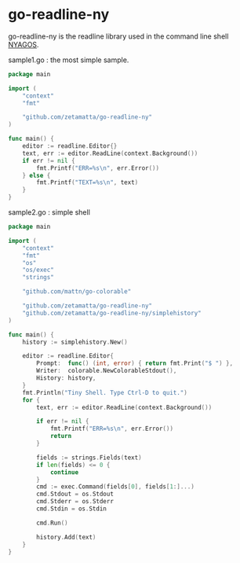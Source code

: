 go-readline-ny
==============

go-readline-ny is the readline library used in the command line shell [NYAGOS](https://github.com/zetamatta/nyagos).

sample1.go : the most simple sample.

```go
package main

import (
    "context"
    "fmt"

    "github.com/zetamatta/go-readline-ny"
)

func main() {
    editor := readline.Editor{}
    text, err := editor.ReadLine(context.Background())
    if err != nil {
        fmt.Printf("ERR=%s\n", err.Error())
    } else {
        fmt.Printf("TEXT=%s\n", text)
    }
}
```

sample2.go : simple shell

```go
package main

import (
	"context"
	"fmt"
	"os"
	"os/exec"
	"strings"

	"github.com/mattn/go-colorable"

	"github.com/zetamatta/go-readline-ny"
	"github.com/zetamatta/go-readline-ny/simplehistory"
)

func main() {
	history := simplehistory.New()

	editor := readline.Editor{
		Prompt:  func() (int, error) { return fmt.Print("$ ") },
		Writer:  colorable.NewColorableStdout(),
		History: history,
	}
	fmt.Println("Tiny Shell. Type Ctrl-D to quit.")
	for {
		text, err := editor.ReadLine(context.Background())

		if err != nil {
			fmt.Printf("ERR=%s\n", err.Error())
			return
		}

		fields := strings.Fields(text)
		if len(fields) <= 0 {
			continue
		}
		cmd := exec.Command(fields[0], fields[1:]...)
		cmd.Stdout = os.Stdout
		cmd.Stderr = os.Stderr
		cmd.Stdin = os.Stdin

		cmd.Run()

		history.Add(text)
	}
}
```
